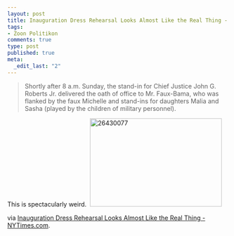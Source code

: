 ```yaml
--- 
layout: post
title: Inauguration Dress Rehearsal Looks Almost Like the Real Thing - NYTimes.com
tags: 
- Zoon Politikon
comments: true
type: post
published: true
meta: 
  _edit_last: "2"
---
```

<blockquote>Shortly after 8 a.m. Sunday, the stand-in for Chief Justice John G. Roberts Jr. delivered the oath of office to Mr. Faux-Bama, who was flanked by the faux Michelle and stand-ins for daughters Malia and Sasha (played by the children of military personnel).</blockquote>
This is spectacularly weird. 

<img class="alignnone size-medium wp-image-955" title="26430077" src="http://brethorsting.com/blog/wp-content/uploads/2009/01/26430077-300x201.jpg" alt="26430077" width="300" height="201" />

via <a href="http://www.nytimes.com/2009/01/12/us/politics/12inaug.html?_r=1">Inauguration Dress Rehearsal Looks Almost Like the Real Thing - NYTimes.com</a>.
